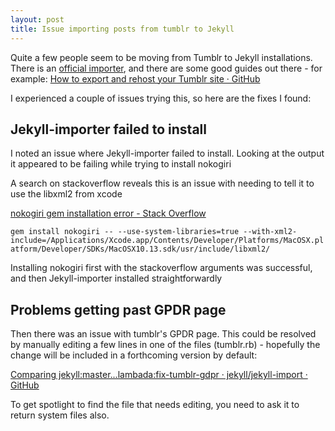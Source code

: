 ```yaml
---
layout: post
title: Issue importing posts from tumblr to Jekyll
---
```



Quite a few people seem to be moving from Tumblr to Jekyll installations. There is an  [official importer](https://import.jekyllrb.com/docs/tumblr/),
and there are some good guides out there - for example:
[How to export and rehost your Tumblr site · GitHub](https://gist.github.com/ndarville/5f8a7fb93191801de460c5ebe21cc9d4)

I experienced a couple of issues trying this, so here are the fixes I found:

## Jekyll-importer failed to install

I noted an issue where Jekyll-importer failed to install. Looking at the output it appeared to be failing while trying to install nokogiri

A search on stackoverflow reveals this is an issue with needing to tell it to use the libxml2 from xcode

[nokogiri gem installation error - Stack Overflow](https://stackoverflow.com/questions/24251494/nokogiri-gem-installation-error)

`gem install nokogiri -- --use-system-libraries=true --with-xml2-include=/Applications/Xcode.app/Contents/Developer/Platforms/MacOSX.platform/Developer/SDKs/MacOSX10.13.sdk/usr/include/libxml2/`

Installing  nokogiri first with the stackoverflow arguments was successful, and then Jekyll-importer installed straightforwardly


## Problems getting past GPDR page

Then there was an issue with tumblr's GPDR page.
This could be resolved by manually editing a few lines in one of the files (tumblr.rb) - hopefully the change will be included in a forthcoming version by default:

[Comparing jekyll:master...lambada:fix-tumblr-gdpr · jekyll/jekyll-import · GitHub](https://github.com/jekyll/jekyll-import/compare/master...lambada:fix-tumblr-gdpr)

To get spotlight to find the file that needs editing, you need to ask it to return system files also.




